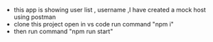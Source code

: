 - this app is showing user list , username ,I have created a mock host using postman
- clone this project open in vs code run command  "npm i"
- then run command "npm run start"
